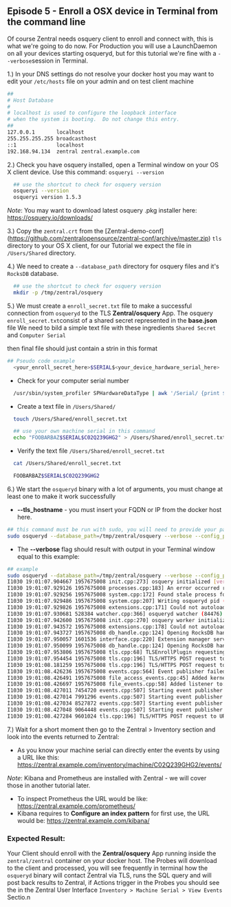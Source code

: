 ## Episode 5 - Enroll a OSX device in Terminal from the command line
Of course Zentral needs osquery client to enroll and connect with, this is what we're going to do now.
For Production you will use a LaunchDaemon on all your devices starting osqueryd, but for this tutorial we're fine with
a `--verbose`session in Terminal.


1.) In your DNS settings do not resolve your docker host you may want to edit your `/etc/hosts` file on your admin and on test client machine

```bash
##
# Host Database
#
# localhost is used to configure the loopback interface
# when the system is booting.  Do not change this entry.
##
127.0.0.1       localhost
255.255.255.255 broadcasthost
::1             localhost
192.168.94.134  zentral zentral.example.com
```


2.) Check you have osquery installed, open a Terminal window on your OS X client device. 
Use this command:
`osqueryi --version`

```bash
  ## use the shortcut to check for osquery version
  osqueryi --version
  osqueryi version 1.5.3
```

*Note*: 
You may want to download latest osquery .pkg installer here: <https://osquery.io/downloads/>

3.) Copy the `zentral.crt` from the [Zentral-demo-conf] (<https://github.com/zentralopensource/zentral-conf/archive/master.zip>) `tls` directory to your OS X client, for our Tutorial we expect the file in `/Users/Shared` directory.

4.) We need to create a `--database_path` directory for osquery files and it's `RocksDB` database.

```bash
  ## use the shortcut to check for osquery version
  mkdir -p /tmp/zentral/osquery
```
5.) We must create a `enroll_secret.txt` file to make a successful connection from `osqueryd` to the TLS **Zentral/osquery** App.
The osquery `enroll_secret.txt`consist of a shared secret represented in the **base.json** file
We need to bild a simple text file with these ingredients `Shared Secret` and `Computer Serial`

then final file should just contain a strin in this format

```bash
## Pseudo code example
  <your_enroll_secret_here>$SERIAL$<your_device_hardware_serial_here>
```





- Check for your computer serial number

```bash
  /usr/sbin/system_profiler SPHardwareDataType | awk '/Serial/ {print $4}'
``` 

- Create a text file in `/Users/Shared/`

```bash
  touch /Users/Shared/enroll_secret.txt
```

```bash
  ## use your own machine serial in this command
  echo "FOOBARBAZ$SERIAL$C02Q239GHG2" > /Users/Shared/enroll_secret.txt
```

- Verify the text file `/Users/Shared/enroll_secret.txt`

```bash
  cat /Users/Shared/enroll_secret.txt

  FOOBARBAZ$SERIAL$C02Q239GHG2
```


6.) We start the `osqueryd` binary with a lot of arguments, you must change at least one to make it work successfully

- **--tls_hostname** - you must insert your FQDN or IP from the docker host here.

```bash
## this command must be run with sudo, you will need to provide your password 
sudo osqueryd --database_path=/tmp/zentral/osquery --verbose --config_plugin=tls --tls_hostname=zentral.example.com --tls_server_certs=/Users/Shared/zentral.crt --config_tls_endpoint=/osquery/config --config_tls_refresh=60 --enroll_tls_endpoint=/osquery/enroll --enroll_secret_path=/Users/Shared/enroll_secret.txt --logger_tls_endpoint=/osquery/log --logger_tls_period=31 --logger_plugin=tls --distributed_enabled --distributed_plugin=tls --distributed_tls_read_endpoint=/osquery/distributed/read --distributed_tls_write_endpoint=/osquery/distributed/write --distributed_poll_interval=60

```

- The **--verbose** flag should result with output in your Terminal window equal to this example:

```bash
## example 
sudo osqueryd --database_path=/tmp/zentral/osquery --verbose --config_plugin=tls --tls_hostname=zentral.example.com --tls_server_certs=/Users/Shared/zentral.crt --config_tls_endpoint=/osquery/config --config_tls_refresh=60 --enroll_tls_endpoint=/osquery/enroll --enroll_secret_path=/Users/Shared/enroll_secret.txt --logger_tls_endpoint=/osquery/log --logger_tls_period=31 --logger_plugin=tls --distributed_enabled --distributed_plugin=tls --distributed_tls_read_endpoint=/osquery/distributed/read --distributed_tls_write_endpoint=/osquery/distributed/write --distributed_poll_interval=60
I1030 19:01:07.904667 1957675008 init.cpp:273] osquery initialized [version=1.5.3]
I1030 19:01:07.929126 1957675008 processes.cpp:183] An error occurred retrieving the env for pid: 84437
I1030 19:01:07.929256 1957675008 system.cpp:172] Found stale process for osqueryd (84437) removing pidfile
I1030 19:01:07.929486 1957675008 system.cpp:207] Writing osqueryd pid (84476) to /var/osquery/osqueryd.pidfile
I1030 19:01:07.929826 1957675008 extensions.cpp:171] Could not autoload extensions: Failed reading: /etc/osquery/extensions.load
I1030 19:01:07.930681 528384 watcher.cpp:366] osqueryd watcher (84476) executing worker (84477)
I1030 19:01:07.942600 1957675008 init.cpp:270] osquery worker initialized [watcher=84477]
I1030 19:01:07.943572 1957675008 extensions.cpp:178] Could not autoload modules: Failed reading: /etc/osquery/modules.load
I1030 19:01:07.943727 1957675008 db_handle.cpp:124] Opening RocksDB handle: /tmp/zentral/osquery
I1030 19:01:07.950057 1601536 interface.cpp:220] Extension manager service starting: /var/osquery/osquery.em
I1030 19:01:07.950099 1957675008 db_handle.cpp:124] Opening RocksDB handle: /tmp/zentral/osquery
I1030 19:01:07.953806 1957675008 tls.cpp:68] TLSEnrollPlugin requesting a node enroll key from: https://zentral.example.com/osquery/enroll
I1030 19:01:07.954454 1957675008 tls.cpp:196] TLS/HTTPS POST request to URI: https://zentral.example.com/osquery/enroll
I1030 19:01:08.181259 1957675008 tls.cpp:196] TLS/HTTPS POST request to URI: https://zentral.example.com/osquery/config
I1030 19:01:08.426236 1957675008 events.cpp:564] Event publisher failed setup: kernel: Cannot access /dev/osquery
I1030 19:01:08.426491 1957675008 file_access_events.cpp:45] Added kernel listener to: /Users/Shared/
I1030 19:01:08.426697 1957675008 file_events.cpp:58] Added listener to: /Users/Shared/**
I1030 19:01:08.427011 7454720 events.cpp:507] Starting event publisher run loop: diskarbitration
I1030 19:01:08.427014 7991296 events.cpp:507] Starting event publisher run loop: fsevents
I1030 19:01:08.427034 8527872 events.cpp:507] Starting event publisher run loop: iokit_hid
I1030 19:01:08.427048 9064448 events.cpp:507] Starting event publisher run loop: scnetwork
I1030 19:01:08.427284 9601024 tls.cpp:196] TLS/HTTPS POST request to URI: https://zentral.example.com/osquery/distributed/read
```

7.) Wait for a short moment then go to the Zentral > Inventory section and look into the events returned to Zentral: 


- As you know your machine serial can directly enter the events by using a URL like this: 
<https://zentral.example.com/inventory/machine/C02Q239GHG2/events/>


*Note*: 
Kibana and Prometheus are installed with Zentral - we will cover those in another tutorial later.

- To inspect Prometheus the URL would be like: <https://zentral.example.com/prometheus/>
- Kibana requires to **Configure an index pattern** for first use, the URL would be: <https://zentral.example.com/kibana/>




### Expected Result: 
Your Client should enroll with the **Zentral/osquery** App running inside the `zentral/zentral` container on your docker host.
The Probes will download to the client and processed, you will see frequently in terminal how the `osqueryd` binary will contact Zentral via TLS, runs the SQL query and will post back results to Zentral, if Actions trigger in the Probes you should see the in the Zentral User Interface `Inventory > Machine Serial > View Events` Sectio.n
